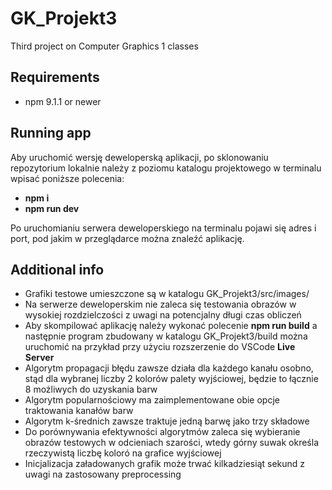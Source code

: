 # GK_Projekt3
Third project on Computer Graphics 1 classes

## Requirements
* npm 9.1.1 or newer

## Running app
Aby uruchomić wersję deweloperską aplikacji, po sklonowaniu repozytorium lokalnie należy z poziomu katalogu projektowego w terminalu wpisać poniższe polecenia:
* __npm i__
* __npm run dev__

Po uruchomianiu serwera deweloperskiego na terminalu pojawi się adres i port, pod jakim w przeglądarce można znaleźć aplikację.

## Additional info
* Grafiki testowe umieszczone są w katalogu GK_Projekt3/src/images/
* Na serwerze deweloperskim nie zaleca się testowania obrazów w wysokiej rozdzielczości z uwagi na potencjalny długi czas obliczeń
* Aby skompilować aplikację należy wykonać polecenie __npm run build__ a następnie program zbudowany w katalogu GK_Projekt3/build można uruchomić na przykład przy użyciu rozszerzenie do VSCode __Live Server__ 
* Algorytm propagacji błędu zawsze działa dla każdego kanału osobno, stąd dla wybranej liczby 2 kolorów palety wyjściowej, będzie to łącznie 8 możliwych do uzyskania barw
* Algorytm popularnościowy ma zaimplementowane obie opcje traktowania kanałów barw
* Algorytm k-średnich zawsze traktuje jedną barwę jako trzy składowe
* Do porównywania efektywności algorytmów zaleca się wybieranie obrazów testowych w odcieniach szarości, wtedy górny suwak określa rzeczywistą liczbę koloró na grafice wyjściowej
* Inicjalizacja załadowanych grafik może trwać kilkadziesiąt sekund z uwagi na zastosowany preprocessing
